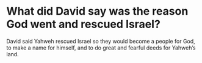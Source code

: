 # What did David say was the reason God went and rescued Israel?

David said Yahweh rescued Israel so they would become a people for God, to make a name for himself, and to do great and fearful deeds for Yahweh’s land.
